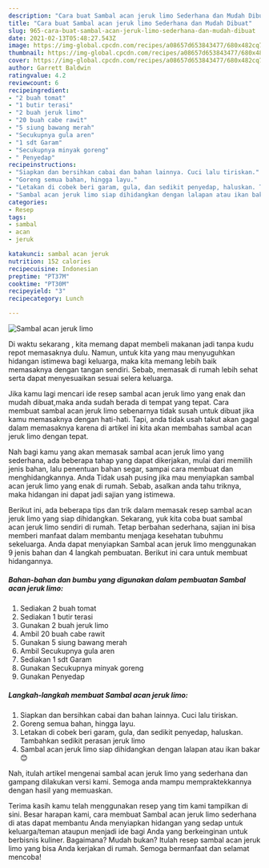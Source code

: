 ```yaml
---
description: "Cara buat Sambal acan jeruk limo Sederhana dan Mudah Dibuat"
title: "Cara buat Sambal acan jeruk limo Sederhana dan Mudah Dibuat"
slug: 965-cara-buat-sambal-acan-jeruk-limo-sederhana-dan-mudah-dibuat
date: 2021-02-13T05:48:27.543Z
image: https://img-global.cpcdn.com/recipes/a08657d653843477/680x482cq70/sambal-acan-jeruk-limo-foto-resep-utama.jpg
thumbnail: https://img-global.cpcdn.com/recipes/a08657d653843477/680x482cq70/sambal-acan-jeruk-limo-foto-resep-utama.jpg
cover: https://img-global.cpcdn.com/recipes/a08657d653843477/680x482cq70/sambal-acan-jeruk-limo-foto-resep-utama.jpg
author: Garrett Baldwin
ratingvalue: 4.2
reviewcount: 6
recipeingredient:
- "2 buah tomat"
- "1 butir terasi"
- "2 buah jeruk limo"
- "20 buah cabe rawit"
- "5 siung bawang merah"
- "Secukupnya gula aren"
- "1 sdt Garam"
- "Secukupnya minyak goreng"
- " Penyedap"
recipeinstructions:
- "Siapkan dan bersihkan cabai dan bahan lainnya. Cuci lalu tiriskan."
- "Goreng semua bahan, hingga layu."
- "Letakan di cobek beri garam, gula, dan sedikit penyedap, haluskan. Tambahkan sedikit perasan jeruk limo"
- "Sambal acan jeruk limo siap dihidangkan dengan lalapan atau ikan bakar 😊"
categories:
- Resep
tags:
- sambal
- acan
- jeruk

katakunci: sambal acan jeruk 
nutrition: 152 calories
recipecuisine: Indonesian
preptime: "PT37M"
cooktime: "PT30M"
recipeyield: "3"
recipecategory: Lunch

---
```



![Sambal acan jeruk limo](https://img-global.cpcdn.com/recipes/a08657d653843477/680x482cq70/sambal-acan-jeruk-limo-foto-resep-utama.jpg)

Di waktu  sekarang , kita memang dapat membeli makanan jadi tanpa kudu repot memasaknya dulu. Namun, untuk kita yang mau menyuguhkan hidangan istimewa bagi keluarga, maka kita memang lebih baik memasaknya dengan tangan sendiri. Sebab, memasak di rumah lebih sehat serta dapat menyesuaikan sesuai selera keluarga.

Jika kamu lagi mencari ide resep sambal acan jeruk limo yang enak dan mudah dibuat,maka anda sudah berada di tempat yang tepat. Cara membuat sambal acan jeruk limo  sebenarnya tidak susah untuk dibuat jika kamu memasaknya dengan hati-hati. Tapi, anda tidak usah takut akan gagal dalam memasaknya 
karena di artikel ini kita akan membahas sambal acan jeruk limo dengan tepat.  



Nah bagi kamu yang akan memasak sambal acan jeruk limo yang sederhana, ada beberapa tahap yang dapat dikerjakan, mulai dari memilih jenis bahan, lalu penentuan bahan segar, sampai cara membuat dan menghidangkannya. Anda Tidak usah pusing jika mau menyiapkan sambal acan jeruk limo yang enak di rumah. Sebab, asalkan anda  tahu triknya, maka hidangan ini dapat jadi sajian yang istimewa.

Berikut ini, ada beberapa tips dan trik dalam memasak resep sambal acan jeruk limo yang siap dihidangkan. Sekarang, yuk kita coba buat sambal acan jeruk limo sendiri di rumah. Tetap berbahan sederhana, sajian ini bisa memberi manfaat dalam membantu menjaga kesehatan tubuhmu sekeluarga. Anda dapat menyiapkan Sambal acan jeruk limo menggunakan 9 jenis bahan dan 4 langkah pembuatan. Berikut ini cara untuk membuat hidangannya.

<!--inarticleads1-->

##### Bahan-bahan dan bumbu yang digunakan dalam pembuatan Sambal acan jeruk limo:

1. Sediakan 2 buah tomat
1. Sediakan 1 butir terasi
1. Gunakan 2 buah jeruk limo
1. Ambil 20 buah cabe rawit
1. Gunakan 5 siung bawang merah
1. Ambil Secukupnya gula aren
1. Sediakan 1 sdt Garam
1. Gunakan Secukupnya minyak goreng
1. Gunakan  Penyedap




<!--inarticleads2-->

##### Langkah-langkah membuat Sambal acan jeruk limo:

1. Siapkan dan bersihkan cabai dan bahan lainnya. Cuci lalu tiriskan.
1. Goreng semua bahan, hingga layu.
1. Letakan di cobek beri garam, gula, dan sedikit penyedap, haluskan. Tambahkan sedikit perasan jeruk limo
1. Sambal acan jeruk limo siap dihidangkan dengan lalapan atau ikan bakar 😊




Nah, itulah artikel mengenai  sambal acan jeruk limo  yang sederhana dan gampang dilakukan versi kami. Semoga anda mampu mempraktekkannya dengan hasil yang memuaskan. 

Terima kasih kamu telah menggunakan resep yang tim kami tampilkan di sini. Besar harapan kami, cara membuat  Sambal acan jeruk limo sederhana di atas dapat membantu Anda menyiapkan hidangan yang sedap untuk keluarga/teman ataupun menjadi ide bagi Anda yang berkeinginan untuk berbisnis kuliner. Bagaimana? Mudah bukan? Itulah resep sambal acan jeruk limo yang bisa Anda kerjakan di rumah. Semoga bermanfaat dan selamat mencoba!


